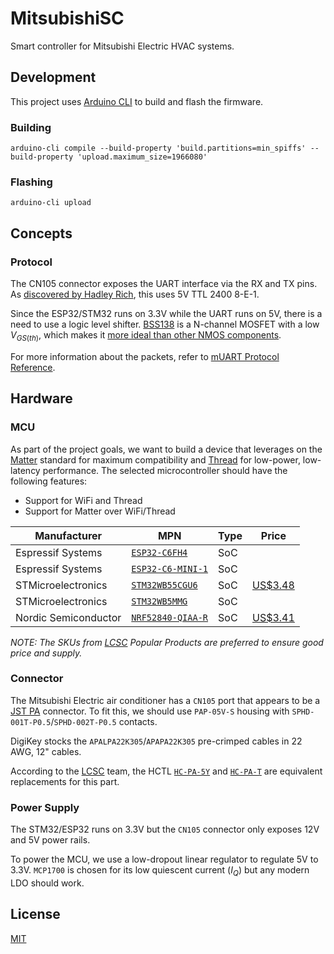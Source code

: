 # MitsubishiSC

Smart controller for Mitsubishi Electric HVAC systems.

## Development

This project uses [Arduino CLI](https://arduino.github.io/arduino-cli/latest/) to build and flash the firmware.

### Building

```shell
arduino-cli compile --build-property 'build.partitions=min_spiffs' --build-property 'upload.maximum_size=1966080'
```

### Flashing

```shell
arduino-cli upload
```

## Concepts

### Protocol

The CN105 connector exposes the UART interface via the RX and TX pins. As [discovered by Hadley Rich](https://nicegear.nz/blog/hacking-a-mitsubishi-heat-pump-air-conditioner/), this uses 5V TTL 2400 8-E-1.

Since the ESP32/STM32 runs on 3.3V while the UART runs on 5V, there is a need to use a logic level shifter. [BSS138](https://www.onsemi.com/pdf/datasheet/bss138-d.pdf) is a N-channel MOSFET with a low $V_{GS(th)}$, which makes it [more ideal than other NMOS components](https://electronics.stackexchange.com/questions/242424/what-can-i-replace-a-bss138-n-channel-mosfet-with).

For more information about the packets, refer to [mUART Protocol Reference](https://muart-group.github.io/developer/packet-reference).

## Hardware

### MCU

As part of the project goals, we want to build a device that leverages on the [Matter](https://csa-iot.org/all-solutions/matter/) standard for maximum compatibility and [Thread](https://www.threadgroup.org) for low-power, low-latency performance. The selected microcontroller should have the following features:

- Support for WiFi and Thread
- Support for Matter over WiFi/Thread

| Manufacturer         | MPN                                                                                                                       | Type | Price                                                                                                                             |
| -------------------- | ------------------------------------------------------------------------------------------------------------------------- | ---- | --------------------------------------------------------------------------------------------------------------------------------- |
| Espressif Systems    | [`ESP32-C6FH4`](https://www.espressif.com/sites/default/files/documentation/esp32-c6_datasheet_en.pdf)                    | SoC  |                                                                                                                                   |
| Espressif Systems    | [`ESP32-C6-MINI-1`](https://www.espressif.com/sites/default/files/documentation/esp32-c6-mini-1_mini-1u_datasheet_en.pdf) | SoC  |                                                                                                                                   |
| STMicroelectronics   | [`STM32WB55CGU6`](https://www.st.com/resource/en/datasheet/stm32wb55cg.pdf)                                               | SoC  | [US$3.48](https://www.lcsc.com/product-detail/Microcontroller-Units-MCUs-MPUs-SOCs_STMicroelectronics-STM32WB55CGU6_C404023.html) |
| STMicroelectronics   | [`STM32WB5MMG`](https://www.st.com/resource/en/datasheet/stm32wb5mmg.pdf)                                                 | SoC  |                                                                                                                                   |
| Nordic Semiconductor | [`NRF52840-QIAA-R`](https://docs-be.nordicsemi.com/bundle/ps_nrf52840/attach/nRF52840_PS_v1.9.pdf)                        | SoC  | [US$3.41](https://www.lcsc.com/product-detail/RF-Transceiver-ICs_Nordic-Semicon-NRF52840-QIAA-R_C190794.html)                     |

_NOTE: The SKUs from [LCSC](https://www.lcsc.com) Popular Products are preferred to ensure good price and supply._

### Connector

The Mitsubishi Electric air conditioner has a `CN105` port that appears to be a [JST PA](https://www.jst.com/products/appliance-connectors/pa-family/) connector. To fit this, we should use `PAP-05V-S` housing with `SPHD-001T-P0.5`/`SPHD-002T-P0.5` contacts.

DigiKey stocks the `APALPA22K305`/`APAPA22K305` pre-crimped cables in 22 AWG, 12" cables.

According to the [LCSC](https://www.lcsc.com) team, the HCTL [`HC-PA-5Y`](https://www.lcsc.com/product-detail/Rectangular-Connectors-Housings_HCTL_C2962360.html) and [`HC-PA-T`](https://www.lcsc.com/product-detail/Line-Pressing-Terminals_HCTL-HC-PA-T_C2962368.html) are equivalent replacements for this part.

### Power Supply

The STM32/ESP32 runs on 3.3V but the `CN105` connector only exposes 12V and 5V power rails.

To power the MCU, we use a low-dropout linear regulator to regulate 5V to 3.3V. `MCP1700` is chosen for its low quiescent current ($I_Q$) but any modern LDO should work.

## License

[MIT](https://choosealicense.com/licenses/mit/)
